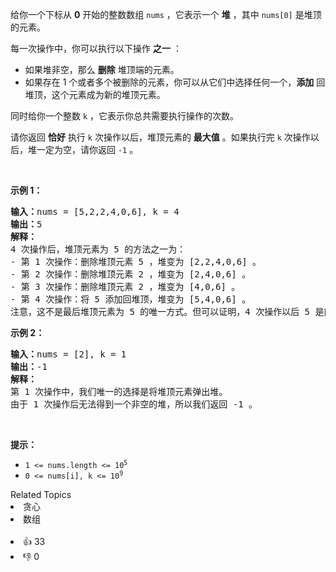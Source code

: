 <p>给你一个下标从 <strong>0</strong>&nbsp;开始的整数数组&nbsp;<code>nums</code>&nbsp;，它表示一个 <strong>堆</strong> ，其中 <code>nums[0]</code>&nbsp;是堆顶的元素。</p>

<p>每一次操作中，你可以执行以下操作 <strong>之一</strong>&nbsp;：</p>

<ul> 
 <li>如果堆非空，那么 <strong>删除</strong>&nbsp;堆顶端的元素。</li> 
 <li>如果存在 1 个或者多个被删除的元素，你可以从它们中选择任何一个，<b>添加</b>&nbsp;回堆顶，这个元素成为新的堆顶元素。</li> 
</ul>

<p>同时给你一个整数&nbsp;<code>k</code>&nbsp;，它表示你总共需要执行操作的次数。</p>

<p>请你返回 <strong>恰好</strong>&nbsp;执行 <code>k</code>&nbsp;次操作以后，堆顶元素的 <strong>最大值</strong>&nbsp;。如果执行完 <code>k</code>&nbsp;次操作以后，堆一定为空，请你返回 <code>-1</code>&nbsp;。</p>

<p>&nbsp;</p>

<p><strong>示例 1：</strong></p>

<pre>
<b>输入：</b>nums = [5,2,2,4,0,6], k = 4
<b>输出：</b>5
<strong>解释：</strong>
4 次操作后，堆顶元素为 5 的方法之一为：
- 第 1 次操作：删除堆顶元素 5 ，堆变为 [2,2,4,0,6] 。
- 第 2 次操作：删除堆顶元素 2 ，堆变为 [2,4,0,6] 。
- 第 3 次操作：删除堆顶元素 2 ，堆变为 [4,0,6] 。
- 第 4 次操作：将 5 添加回堆顶，堆变为 [5,4,0,6] 。
注意，这不是最后堆顶元素为 5 的唯一方式。但可以证明，4 次操作以后 5 是能得到的最大堆顶元素。
</pre>

<p><strong>示例 2：</strong></p>

<pre>
<b>输入：</b>nums = [2], k = 1
<b>输出：</b>-1
<b>解释：</b>
第 1 次操作中，我们唯一的选择是将堆顶元素弹出堆。
由于 1 次操作后无法得到一个非空的堆，所以我们返回 -1 。
</pre>

<p>&nbsp;</p>

<p><strong>提示：</strong></p>

<ul> 
 <li><code>1 &lt;= nums.length &lt;= 10<sup>5</sup></code></li> 
 <li><code>0 &lt;= nums[i], k &lt;= 10<sup>9</sup></code></li> 
</ul>

<div><div>Related Topics</div><div><li>贪心</li><li>数组</li></div></div><br><div><li>👍 33</li><li>👎 0</li></div>